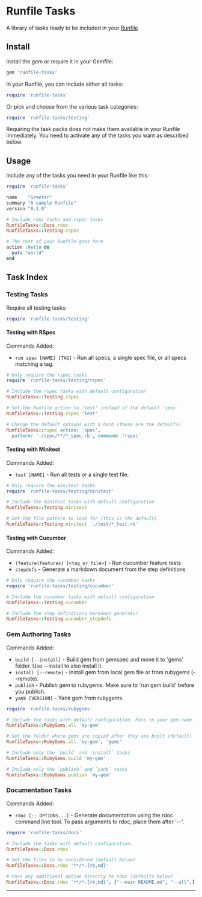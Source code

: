 Runfile Tasks
==================================================

A library of tasks ready to be included in your [Runfile]

Install
--------------------------------------------------

Install the gem or require it in your Gemfile:

```ruby
gem 'runfile-tasks'
```

In your Runfile, you can include either all tasks:

```ruby
require 'runfile-tasks'
```

Or pick and choose from the various task categories:

```ruby
require 'runfile-tasks/testing'
```


Requiring the task packs does not make them available in your Runfile 
immediately. You need to activate any of the tasks you want as described 
below.


Usage
--------------------------------------------------


Include any of the tasks you need in your Runfile like this:

```ruby
require 'runfile-tasks'

name    "Greeter"
summary "A sample Runfile"
version "0.1.0"

# Include rdoc tasks and rspec tasks
RunfileTasks::Docs.rdoc
RunfileTasks::Testing.rspec

# The rest of your Runfile goes here
action :hello do
  puts "world"
end

```


Task Index
--------------------------------------------------

### Testing Tasks

Require all testing tasks:

```ruby
require 'runfile-tasks/testing'
```

#### Testing with RSpec

Commands Added:

- `run spec [NAME] [TAG]` - Run all specs, a single spec file, or all specs 
  matching a tag.

```ruby
# Only require the rspec tasks
require 'runfile-tasks/testing/rspec'

# Include the rspec tasks with default configuration
RunfileTasks::Testing.rspec

# Set the Runfile action to 'test' instead of the default 'spec'
RunfileTasks::Testing.rspec 'test'

# Change the default options with a hash (these are the defaults)
RunfileTasks::rspec action: 'spec', 
  pattern: './spec/**/*_spec.rb', command: 'rspec'

```


#### Testing with Minitest

Commands Added:

- `test [NAME]` - Run all tests or a single test file.

```ruby
# Only require the minitest tasks
require 'runfile-tasks/testing/minitest'

# Include the minitest tasks with default configuration
RunfileTasks::Testing.minitest

# Set the file pattern to look for (this is the default)
RunfileTasks::Testing.minitest './test/*_test.rb'

```

#### Testing with Cucumber

Commands Added:

- `(feature|features) [<tag_or_file>]` - Run cucumber feature tests
- `stepdefs` - Generate a markdown document from the step definitions

```ruby
# Only require the cucumber tasks
require 'runfile-tasks/testing/cucumber'

# Include the cucumber tasks with default configuration
RunfileTasks::Testing.cucumber

# Include the step definitions markdown generator
RunfileTasks::Testing.cucumber_stepdefs
```


### Gem Authoring Tasks

Commands Added:

- `build [--install]` - Build gem from gemspec and move it to 'gems' folder. 
   Use --install to also install it.
- `install [--remote]` - Install gem from local gem file or from rubygems 
   (--remote).
- `publish` - Publish gem to rubygems. Make sure to 'run gem build' before 
   you publish.
- `yank [VERSION]` - Yank gem from rubygems.


```ruby
require 'runfile-tasks/rubygems'

# Include the tasks with default configuration. Pass in your gem name.
RunfileTasks::RubyGems.all 'my-gem'

# Set the folder where gems are copied after they are built (default)
RunfileTasks::RubyGems.all 'my-gem', 'gems'

# Include only the `build` and `install` tasks
RunfileTasks::RubyGems.build 'my-gem'

# Include only the `publish` and `yank` tasks
RunfileTasks::RubyGems.publish 'my-gem'
```


### Documentation Tasks

Commands Added:

- `rdoc [-- OPTIONS...]` - Generate documentation using the rdoc command 
  line tool. To pass arguments to rdoc, place them after '--'.


```ruby
require 'runfile-tasks/docs'

# Include the tasks with default configuration.
RunfileTasks::Docs.rdoc

# Set the files to be considered (default below)
RunfileTasks::Docs.rdoc '**/*.{rb,md}'

# Pass any additional option directly to rdoc (defaults below)
RunfileTasks::Docs.rdoc '**/*.{rb,md}', ["--main README.md", "--all",]
```


---
[Runfile]: https://github.com/DannyBen/runfile
[random cat]: http://thecatapi.com/api/images/get
